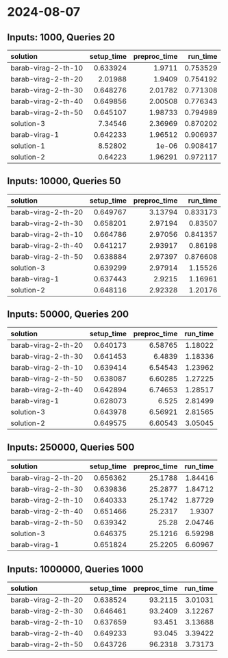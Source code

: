 # 2024-08-07

## Inputs: 1000, Queries 20

| solution            |   setup_time |   preproc_time |   run_time |
|:--------------------|-------------:|---------------:|-----------:|
| barab-virag-2-th-10 |     0.633924 |        1.9711  |   0.753529 |
| barab-virag-2-th-20 |     2.01988  |        1.9409  |   0.754192 |
| barab-virag-2-th-30 |     0.648276 |        2.01782 |   0.771308 |
| barab-virag-2-th-40 |     0.649856 |        2.00508 |   0.776343 |
| barab-virag-2-th-50 |     0.645107 |        1.98733 |   0.794989 |
| solution-3          |     7.34546  |        2.36969 |   0.870202 |
| barab-virag-1       |     0.642233 |        1.96512 |   0.906937 |
| solution-1          |     8.52802  |        1e-06   |   0.908417 |
| solution-2          |     0.64223  |        1.96291 |   0.972117 |

## Inputs: 10000, Queries 50

| solution            |   setup_time |   preproc_time |   run_time |
|:--------------------|-------------:|---------------:|-----------:|
| barab-virag-2-th-20 |     0.649767 |        3.13794 |   0.833173 |
| barab-virag-2-th-30 |     0.658201 |        2.97194 |   0.83507  |
| barab-virag-2-th-10 |     0.664786 |        2.97056 |   0.841357 |
| barab-virag-2-th-40 |     0.641217 |        2.93917 |   0.86198  |
| barab-virag-2-th-50 |     0.638884 |        2.97397 |   0.876608 |
| solution-3          |     0.639299 |        2.97914 |   1.15526  |
| barab-virag-1       |     0.637443 |        2.9215  |   1.16961  |
| solution-2          |     0.648116 |        2.92328 |   1.20176  |

## Inputs: 50000, Queries 200

| solution            |   setup_time |   preproc_time |   run_time |
|:--------------------|-------------:|---------------:|-----------:|
| barab-virag-2-th-20 |     0.640173 |        6.58765 |    1.18022 |
| barab-virag-2-th-30 |     0.641453 |        6.4839  |    1.18336 |
| barab-virag-2-th-10 |     0.639414 |        6.54543 |    1.23962 |
| barab-virag-2-th-50 |     0.638087 |        6.60285 |    1.27225 |
| barab-virag-2-th-40 |     0.642894 |        6.74653 |    1.28517 |
| barab-virag-1       |     0.628073 |        6.525   |    2.81499 |
| solution-3          |     0.643978 |        6.56921 |    2.81565 |
| solution-2          |     0.649575 |        6.60543 |    3.05045 |

## Inputs: 250000, Queries 500

| solution            |   setup_time |   preproc_time |   run_time |
|:--------------------|-------------:|---------------:|-----------:|
| barab-virag-2-th-20 |     0.656362 |        25.1788 |    1.84416 |
| barab-virag-2-th-30 |     0.639836 |        25.2877 |    1.84712 |
| barab-virag-2-th-10 |     0.640333 |        25.1742 |    1.87729 |
| barab-virag-2-th-40 |     0.651466 |        25.2317 |    1.9307  |
| barab-virag-2-th-50 |     0.639342 |        25.28   |    2.04746 |
| solution-3          |     0.646375 |        25.1216 |    6.59298 |
| barab-virag-1       |     0.651824 |        25.2205 |    6.60967 |

## Inputs: 1000000, Queries 1000

| solution            |   setup_time |   preproc_time |   run_time |
|:--------------------|-------------:|---------------:|-----------:|
| barab-virag-2-th-20 |     0.638524 |        93.2115 |    3.01031 |
| barab-virag-2-th-30 |     0.646461 |        93.2409 |    3.12267 |
| barab-virag-2-th-10 |     0.637659 |        93.451  |    3.13688 |
| barab-virag-2-th-40 |     0.649233 |        93.045  |    3.39422 |
| barab-virag-2-th-50 |     0.643726 |        96.2318 |    3.73173 |